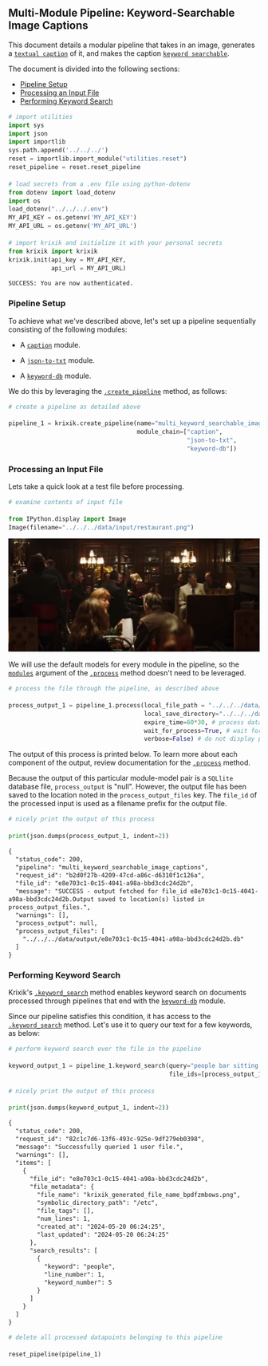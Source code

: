 ## Multi-Module Pipeline: Keyword-Searchable Image Captions

This document details a modular pipeline that takes in an image, generates a [`textual caption`](../../modules/ai_model_modules/caption_module.md) of it, and makes the caption [`keyword searchable`](../../system/search_methods/keyword_search_method.md).

The document is divided into the following sections:

- [Pipeline Setup](#pipeline-setup)
- [Processing an Input File](#processing-an-input-file)
- [Performing Keyword Search](#performing-keyword-search)


```python
# import utilities
import sys 
import json
import importlib
sys.path.append('../../../')
reset = importlib.import_module("utilities.reset")
reset_pipeline = reset.reset_pipeline

# load secrets from a .env file using python-dotenv
from dotenv import load_dotenv
import os
load_dotenv("../../../.env")
MY_API_KEY = os.getenv('MY_API_KEY')
MY_API_URL = os.getenv('MY_API_URL')

# import krixik and initialize it with your personal secrets
from krixik import krixik
krixik.init(api_key = MY_API_KEY, 
            api_url = MY_API_URL)
```

    SUCCESS: You are now authenticated.


### Pipeline Setup

To achieve what we've described above, let's set up a pipeline sequentially consisting of the following modules:

- A [`caption`](../../modules/ai_model_modules/caption_module.md) module.

- A [`json-to-txt`](../../modules/support_function_modules/json-to-txt_module.md) module.

- A [`keyword-db`](../../modules/database_modules/keyword-db_module.md) module.

We do this by leveraging the [`.create_pipeline`](../../system/pipeline_creation/create_pipeline.md) method, as follows:


```python
# create a pipeline as detailed above

pipeline_1 = krixik.create_pipeline(name="multi_keyword_searchable_image_captions",
                                    module_chain=["caption",
                                                  "json-to-txt",
                                                  "keyword-db"])
```

### Processing an Input File

Lets take a quick look at a test file before processing.


```python
# examine contents of input file

from IPython.display import Image
Image(filename="../../../data/input/restaurant.png")
```




    
![png](multi_keyword_searchable_image_captions_files/multi_keyword_searchable_image_captions_5_0.png)
    



We will use the default models for every module in the pipeline, so the [`modules`](../../system/parameters_processing_files_through_pipelines/process_method.md#selecting-models-via-the-modules-argument) argument of the [`.process`](../../system/parameters_processing_files_through_pipelines/process_method.md) method doesn't need to be leveraged.


```python
# process the file through the pipeline, as described above

process_output_1 = pipeline_1.process(local_file_path = "../../../data/input/restaurant.png", # the initial local filepath where the input file is stored
                                      local_save_directory="../../../data/output", # the local directory that the output file will be saved to
                                      expire_time=60*30, # process data will be deleted from the Krixik system in 30 minutes
                                      wait_for_process=True, # wait for process to complete before returning IDE control to user
                                      verbose=False) # do not display process update printouts upon running code
```

The output of this process is printed below. To learn more about each component of the output, review documentation for the [`.process`](../../system/parameters_processing_files_through_pipelines/process_method.md) method.

Because the output of this particular module-model pair is a `SQLlite` database file, `process_output` is "null". However, the output file has been saved to the location noted in the `process_output_files` key.  The `file_id` of the processed input is used as a filename prefix for the output file.


```python
# nicely print the output of this process

print(json.dumps(process_output_1, indent=2))
```

    {
      "status_code": 200,
      "pipeline": "multi_keyword_searchable_image_captions",
      "request_id": "b2d0f27b-4209-47cd-a86c-d6310f1c126a",
      "file_id": "e8e703c1-0c15-4041-a98a-bbd3cdc24d2b",
      "message": "SUCCESS - output fetched for file_id e8e703c1-0c15-4041-a98a-bbd3cdc24d2b.Output saved to location(s) listed in process_output_files.",
      "warnings": [],
      "process_output": null,
      "process_output_files": [
        "../../../data/output/e8e703c1-0c15-4041-a98a-bbd3cdc24d2b.db"
      ]
    }


### Performing Keyword Search

Krixik's [`.keyword_search`](../../system/search_methods/keyword_search_method.md) method enables keyword search on documents processed through pipelines that end with the [`keyword-db`](../../modules/database_modules/keyword-db_module.md) module.

Since our pipeline satisfies this condition, it has access to the [`.keyword_search`](../../system/search_methods/keyword_search_method.md) method. Let's use it to query our text for a few keywords, as below:


```python
# perform keyword search over the file in the pipeline

keyword_output_1 = pipeline_1.keyword_search(query="people bar sitting tables dinner drinks", 
                                             file_ids=[process_output_1["file_id"]])

# nicely print the output of this process

print(json.dumps(keyword_output_1, indent=2))
```

    {
      "status_code": 200,
      "request_id": "82c1c7d6-13f6-493c-925e-9df279eb0398",
      "message": "Successfully queried 1 user file.",
      "warnings": [],
      "items": [
        {
          "file_id": "e8e703c1-0c15-4041-a98a-bbd3cdc24d2b",
          "file_metadata": {
            "file_name": "krixik_generated_file_name_bpdfzmbows.png",
            "symbolic_directory_path": "/etc",
            "file_tags": [],
            "num_lines": 1,
            "created_at": "2024-05-20 06:24:25",
            "last_updated": "2024-05-20 06:24:25"
          },
          "search_results": [
            {
              "keyword": "people",
              "line_number": 1,
              "keyword_number": 5
            }
          ]
        }
      ]
    }



```python
# delete all processed datapoints belonging to this pipeline

reset_pipeline(pipeline_1)
```
